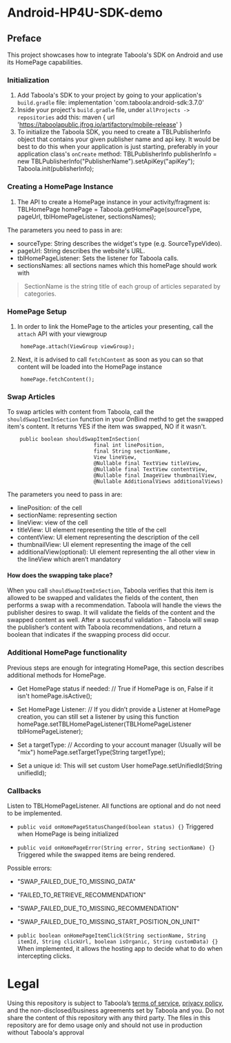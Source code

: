 # Android-HP4U-SDK-demo

## Preface

This project showcases how to integrate Taboola's SDK on Android and use its HomePage capabilities.

### Initialization

1. Add Taboola's SDK to your project by going to your application's `build.gradle` file:
   implementation 'com.taboola:android-sdk:3.7.0'
2. Inside your project's `build.gradle` file, under `allProjects -> repositories` add this:
   maven {
   url 'https://taboolapublic.jfrog.io/artifactory/mobile-release'
   }
3. To initialize the Taboola SDK, you need to create a TBLPublisherInfo object that contains your given publisher name and api key.
   It would be best to do this when your application is just starting, preferably in your application class's `onCreate` method:
   TBLPublisherInfo publisherInfo = new TBLPublisherInfo("PublisherName").setApiKey("apiKey");
   Taboola.init(publisherInfo);

### Creating a HomePage Instance

1. The API to create a HomePage instance in your activity/fragment is:
   TBLHomePage homePage = Taboola.getHomePage(sourceType, pageUrl, tblHomePageListener, sectionsNames);

The parameters you need to pass in are:
- sourceType: String describes the widget's type (e.g. SourceTypeVideo).
- pageUrl: String describes the website's URL.
- tblHomePageListener: Sets the listener for Taboola calls.
- sectionsNames: all sections names which this homePage should work with

> SectionName is the string title of each group of articles separated by categories.

### HomePage Setup

1. In order to link the HomePage to the articles your presenting, call the `attach` API with your viewgroup

        homePage.attach(ViewGroup viewGroup);

2. Next, it is advised to call `fetchContent` as soon as you can so that content will be loaded into the HomePage instance

        homePage.fetchContent();

### Swap Articles

To swap articles with content from Taboola,
call the `shouldSwapItemInSection` function in your OnBind methd to get the swapped item's content.
It returns YES if the item was swapped, NO if it wasn't.


        public boolean shouldSwapItemInSection(
                                final int linePosition,
                                final String sectionName, 
                                View lineView, 
                                @Nullable final TextView titleView,
                                @Nullable final TextView contentView,
                                @Nullable final ImageView thumbnailView,
                                @Nullable AdditionalViews additionalViews) 

The parameters you need to pass in are:
- linePosition: of the cell
- sectionName: representing section
- lineView: view of the cell
- titleView: UI element representing the title of the cell
- contentView: UI element representing the description of the cell
- thumbnailView: UI element representing the image of the cell
- additionalView(optional): UI element representing the all other view in the lineView which aren’t mandatory

#### How does the swapping take place?
When you call `shouldSwapItemInSection`, Taboola verifies that this item is allowed to be swapped and validates the fields of the content, then performs a swap with a recommendation.
Taboola will handle the views the publisher desires to swap.
It will validate the fields of the content and the swapped content as well.
After a successful validation - Taboola will swap the publisher’s content with Taboola recommendations, and return a boolean that indicates if the swapping process did occur.

### Additional HomePage functionality

Previous steps are enough for integrating HomePage, this section describes additional methods for HomePage.

- Get HomePage status if needed: // True if HomePage is on, False if it isn't
  homePage.isActive();


- Set HomePage Listener: // If you didn’t provide a Listener at HomePage creation, you can still set a listener by using this function
  homePage.setTBLHomePageListener(TBLHomePageListener tblHomePageListener);


- Set a targetType: // According to your account manager (Usually will be "mix")
  homePage.setTargetType(String targetType);


- Set a unique id: This will set custom User
  homePage.setUnifiedId(String unifiedId);

### Callbacks

Listen to TBLHomePageListener. All functions are optional and do not need to be implemented.

- `public void onHomePageStatusChanged(boolean status) {}`
  Triggered when HomePage is being initialized

- `public void onHomePageError(String error, String sectionName) {}`
  Triggered while the swapped items are being rendered.

Possible errors:
- "SWAP_FAILED_DUE_TO_MISSING_DATA"
- "FAILED_TO_RETRIEVE_RECOMMENDATION"
- "SWAP_FAILED_DUE_TO_MISSING_RECOMMENDATION"
- "SWAP_FAILED_DUE_TO_MISSING_START_POSITION_ON_UNIT"

- `public boolean onHomePageItemClick(String sectionName, String itemId, String clickUrl, boolean isOrganic, String customData) {}`
  When implemented, it allows the hosting app to decide what to do when intercepting clicks.

# Legal

Using this repository is subject to Taboola’s [terms of service](https://www.taboola.com/policies/platform-terms-of-use), [privacy policy](https://www.taboola.com/policies/privacy-policy), and the non-disclosed/business agreements set by Taboola and you.
Do not share the content of this repository with any third party.
The files in this repository are for demo usage only and should not use in production without Taboola's approval